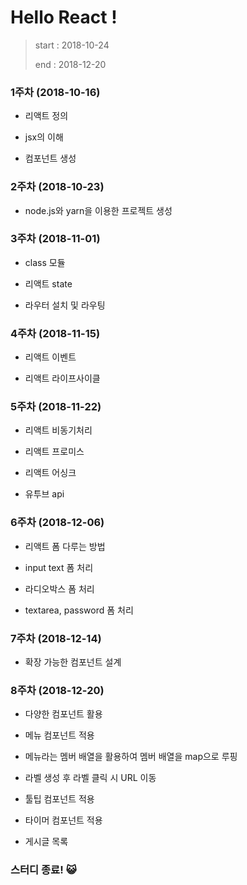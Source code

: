 # Hello React !

> start : 2018-10-24
>
> end : 2018-12-20


### 1주차 (2018-10-16)

- 리액트 정의

- jsx의 이해

- 컴포넌트 생성


### 2주차 (2018-10-23)

- node.js와 yarn을 이용한 프로젝트 생성


### 3주차 (2018-11-01)

- class 모듈

- 리액트 state

- 라우터 설치 및 라우팅


### 4주차 (2018-11-15)

- 리액트 이벤트

- 리액트 라이프사이클


### 5주차 (2018-11-22)

- 리액트 비동기처리

- 리액트 프로미스


- 리액트 어싱크 

- 유투브 api


### 6주차 (2018-12-06)

- 리액트 폼 다루는 방법

- input text 폼 처리

- 라디오박스 폼 처리

- textarea, password 폼 처리


### 7주차 (2018-12-14)

- 확장 가능한 컴포넌트 설계


### 8주차 (2018-12-20)

- 다양한 컴포넌트 활용

- 메뉴 컴포넌트 적용

- 메뉴라는 멤버 배열을 활용하여 멤버 배열을 map으로 루핑

- 라벨 생성 후 라벨 클릭 시 URL 이동

- 툴팁 컴포넌트 적용

- 타이머 컴포넌트 적용

- 게시글 목록


### 스터디 종료! :smiley_cat:

